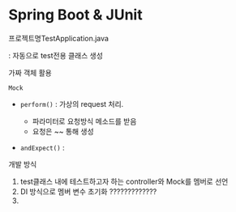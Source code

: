 # Spring Boot & JUnit



프로젝트명TestApplication.java

: 자동으로 test전용 클래스 생성





가짜 객체 활용

`Mock`

- `perform()` : 가상의 request 처리.

  - 파라미터로 요청방식 메소드를 받음
  - 요청은 ~~ 통해 생성

- `andExpect()` :

  

개발 방식

1. test클래스 내에 테스트하고자 하는 controller와 Mock를 멤버로 선언
2. DI 방식으로 멤버 변수 초기화 ?????????????
3. 

